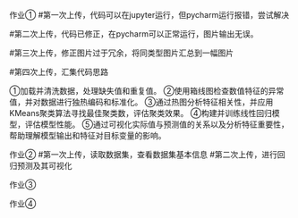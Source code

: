 作业①
#第一次上传，代码可以在jupyter运行，但pycharm运行报错，尝试解决

#第二次上传，代码已修正，在pycharm可以正常运行，图片输出无误。

#第三次上传，修正图片过于冗余，将同类型图片汇总到一幅图片

#第四次上传，汇集代码思路

①加载并清洗数据，处理缺失值和重复值。
②使用箱线图检查数值特征的异常值，并对数据进行独热编码和标准化。
③通过热图分析特征相关性，并应用KMeans聚类算法寻找最佳聚类数，评估聚类效果。
④构建并训练线性回归模型，评估模型性能。
⑤通过可视化实际值与预测值的关系以及分析特征重要性，帮助理解模型输出和特征对目标变量的影响。

作业②
#第一次上传，读取数据集，查看数据集基本信息
#第二次上传，进行回归预测及其可视化

作业③


作业④